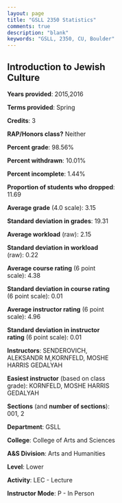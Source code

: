 ```yaml
---
layout: page
title: "GSLL 2350 Statistics"
comments: true
description: "blank"
keywords: "GSLL, 2350, CU, Boulder"
--- 
```

<head>
<script src="https://ajax.googleapis.com/ajax/libs/jquery/2.1.3/jquery.min.js"></script>
<script src="https://dl.dropboxusercontent.com/s/pc42nxpaw1ea4o9/highcharts.js?dl=0"></script>
<!-- <script src="../assets/js/highcharts.js"></script> -->
<style type="text/css">@font-face {
	font-family: "Bebas Neue";
	src: url(https://www.filehosting.org/file/details/544349/BebasNeue%20Regular.otf) format("opentype");
	}
	h1.Bebas { 
		font-family: "Bebas Neue", Verdana, Tahoma;
	}
</style>
</head>
<body>
	<div id="container" style="float: right; width: 45%; height: 88%; margin-left: 2.5%; margin-right: 2.5%;"></div>
	<script language="JavaScript">
		$(document).ready(function() {
		var chart = {type: 'column'};
		var title = {text: 'Grade Distribution'};
		var xAxis = {categories: ['A','B','C','D','F'],crosshair: true};
		var yAxis = {min: 0,title: {text: 'Percentage'}};
		var tooltip = {headerFormat: '<center><b><span style="font-size:20px">{point.key}</span></b></center>',
		               pointFormat: '<td style="padding:0"><b>{point.y:.1f}%</b></td>',
		               footerFormat: '</table>',shared: true,useHTML: true};
		var plotOptions = {column: {pointPadding: 0.0,borderWidth: 0}};  
		var credits = {enabled: false};var series= [{name: 'Percent',data: [47.76,35.82,11.94,1.49,2.99,]}];
		var json = {};
		json.chart = chart;
		json.title = title;
		json.tooltip = tooltip;
		json.xAxis = xAxis;
		json.yAxis = yAxis;  
		json.series = series;
		json.plotOptions = plotOptions;  
		json.credits = credits;
		$('#container').highcharts(json);
	});
	</script>
</body>
			   
## Introduction to Jewish Culture

**Years provided**: 2015,2016

**Terms provided**: Spring

**Credits**: 3

**RAP/Honors class?** Neither

**Percent grade**: 98.56%

**Percent withdrawn**: 10.01%

**Percent incomplete**: 1.44%

**Proportion of students who dropped**: 11.69

**Average grade** (4.0 scale): 3.15

**Standard deviation in grades**: 19.31

**Average workload** (raw): 2.15

**Standard deviation in workload** (raw): 0.22

**Average course rating** (6 point scale): 4.38

**Standard deviation in course rating** (6 point scale): 0.01

**Average instructor rating** (6 point scale): 4.96

**Standard deviation in instructor rating** (6 point scale): 0.01

**Instructors**: SENDEROVICH, ALEKSANDR M,KORNFELD, MOSHE HARRIS GEDALYAH

**Easiest instructor** (based on class grade): KORNFELD, MOSHE HARRIS GEDALYAH

**Sections** (and **number of sections**): 001, 2

**Department**: GSLL

**College**: College of Arts and Sciences

**A&S Division**: Arts and Humanities

**Level**: Lower

**Activity**: LEC - Lecture

**Instructor Mode**: P  - In Person